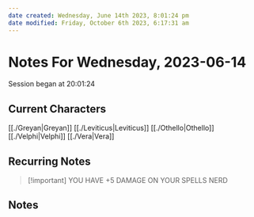 ```yaml
---
date created: Wednesday, June 14th 2023, 8:01:24 pm
date modified: Friday, October 6th 2023, 6:17:31 am
---
```

# Notes For Wednesday, 2023-06-14
Session began at 20:01:24
## Current Characters
[[./Greyan|Greyan]]
[[./Leviticus|Leviticus]]
[[./Othello|Othello]]
[[./Velphi|Velphi]]
[[./Vera|Vera]]
## Recurring Notes
> [!important] YOU HAVE +5 DAMAGE ON YOUR SPELLS NERD
## Notes
